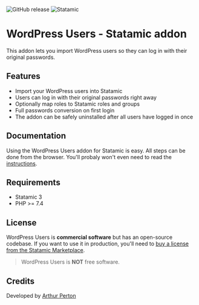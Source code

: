 ![GitHub release](https://flat.badgen.net/github/release/arthurperton/statamic-wordpress-users)
![Statamic](https://flat.badgen.net/badge/Statamic/3.0+/FF269E)

# WordPress Users - Statamic addon
This addon lets you import WordPress users so they can log in with their original passwords.

## Features

* Import your WordPress users into Statamic
* Users can log in with their original passwords right away
* Optionally map roles to Statamic roles and groups
* Full passwords conversion on first login
* The addon can be safely uninstalled after all users have logged in once

## Documentation

Using the WordPress Users addon for Statamic is easy. All steps can be done from the browser. You'll probaly won't even need to read the [instructions](DOCUMENTATION.md).

## Requirements

* Statamic 3
* PHP &gt;= 7.4

## License
WordPress Users is **commercial software** but has an open-source codebase. If you want to use it in production, you'll need to [buy a license from the Statamic Marketplace](https://statamic.com/addons/arthurperton/wordpress-users).
>WordPress Users is **NOT** free software.

## Credits
Developed by [Arthur Perton](https://www.webenapp.nl)